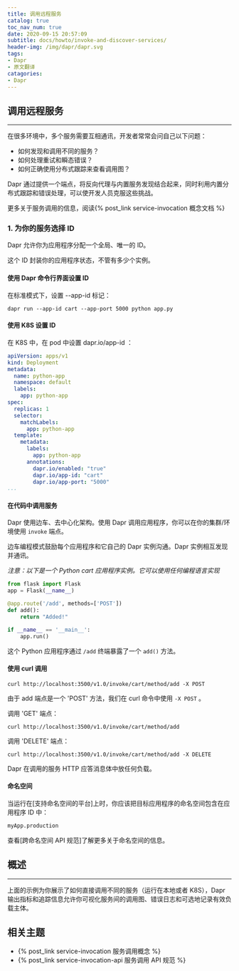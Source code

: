 ```yaml
---
title: 调用远程服务
catalog: true
toc_nav_num: true
date: 2020-09-15 20:57:09
subtitle: docs/howto/invoke-and-discover-services/
header-img: /img/dapr/dapr.svg
tags:
- Dapr
- 原文翻译
catagories:
- Dapr
---
```


## 调用远程服务

---

在很多环境中，多个服务需要互相通讯，开发者常常会问自己以下问题：

- 如何发现和调用不同的服务？
- 如何处理重试和瞬态错误？
- 如何正确使用分布式跟踪来查看调用图？

Dapr 通过提供一个端点，将反向代理与内置服务发现结合起来，同时利用内置分布式跟踪和错误处理，可以使开发人员克服这些挑战。

更多关于服务调用的信息，阅读{% post_link service-invocation 概念文档 %}

### 1. 为你的服务选择 ID

Dapr 允许你为应用程序分配一个全局、唯一的 ID。

这个 ID 封装你的应用程序状态，不管有多少个实例。

#### 使用 Dapr 命令行界面设置 ID

在标准模式下，设置 --app-id 标记：

``` CMD
dapr run --app-id cart --app-port 5000 python app.py
```

#### 使用 K8S 设置 ID

在 K8S 中，在 pod 中设置 dapr.io/app-id ：

``` yaml
apiVersion: apps/v1
kind: Deployment
metadata:
  name: python-app
  namespace: default
  labels:
    app: python-app
spec:
  replicas: 1
  selector:
    matchLabels:
      app: python-app
  template:
    metadata:
      labels:
        app: python-app
      annotations:
        dapr.io/enabled: "true"
        dapr.io/app-id: "cart"
        dapr.io/app-port: "5000"
...

```

#### 在代码中调用服务

Dapr 使用边车、去中心化架构。使用 Dapr 调用应用程序，你可以在你的集群/环境使用 `invoke` 端点。

边车编程模式鼓励每个应用程序和它自己的 Dapr 实例沟通。Dapr 实例相互发现并通讯。

*注意：以下是一个 Python cart 应用程序实例。它可以使用任何编程语言实现*

``` python
from flask import Flask
app = Flask(__name__)

@app.route('/add', methods=['POST'])
def add():
    return "Added!"

if __name__ == '__main__':
    app.run()
```

这个 Python 应用程序通过 `/add` 终端暴露了一个 `add()` 方法。

#### 使用 curl 调用

``` curl
curl http://localhost:3500/v1.0/invoke/cart/method/add -X POST
```

由于 add 端点是一个 'POST' 方法，我们在 curl 命令中使用 `-X POST` 。

调用 'GET' 端点：

``` curl
curl http://localhost:3500/v1.0/invoke/cart/method/add
```

调用 'DELETE' 端点：

``` curl
curl http://localhost:3500/v1.0/invoke/cart/method/add -X DELETE
```

Dapr 在调用的服务 HTTP 应答消息体中放任何负载。

#### 命名空间

当运行在[支持命名空间的平台]上时，你应该把目标应用程序的命名空间包含在应用程序 ID 中：

``` cmd
myApp.production
```

查看[跨命名空间 API 规范]了解更多关于命名空间的信息。

## 概述

---

上面的示例为你展示了如何直接调用不同的服务（运行在本地或者 K8S），Dapr 输出指标和追踪信息允许你可视化服务间的调用图、错误日志和可选地记录有效负载主体。

## 相关主题

- {% post_link service-invocation 服务调用概念 %}
- {% post_link service-invocation-api 服务调用 API 规范 %}
